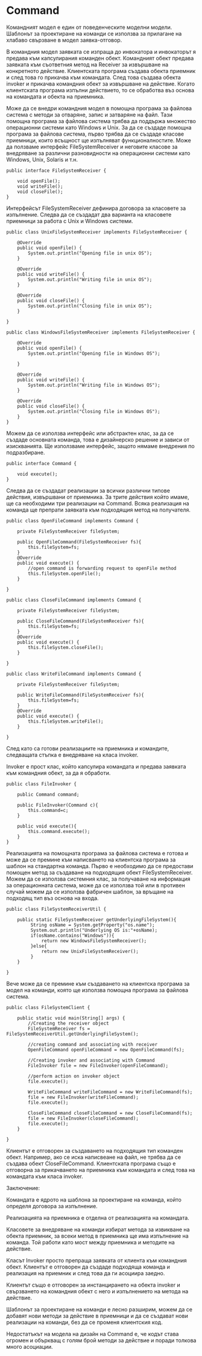# Command

Командният модел е един от поведенческите моделни модели. Шаблонът за проектиране на команди се използва за прилагане на хлабаво свързване в модел заявка-отговор.

В командния модел заявката се изпраща до инвокатора и инвокаторът я предава към капсулирания команден обект. Командният обект предава заявката към съответния метод на Receiver за извършване на конкретното действие. Клиентската програма създава обекта приемник и след това го прикачва към командата. След това създава обекта invoker и прикачва командния обект за извършване на действие. Когато клиентската програма изпълни действието, то се обработва въз основа на командата и обекта на приемника.

Може да се внедри командния модел в помощна програма за файлова система с методи за отваряне, запис и затваряне на файл. Тази помощна програма за файлова система трябва да поддържа множество операционни системи като Windows и Unix. За да се създаде помощна програма за файлова система, първо трябва да се създаде класове приемници, които всъщност ще изпълняват функционалностите. Може да ползваме интерфейс FileSystemReceiver и неговите класове за внедряване за различни разновидности на операционни системи като Windows, Unix, Solaris и т.н.

```
public interface FileSystemReceiver {

	void openFile();
	void writeFile();
	void closeFile();
}
```

Интерфейсът FileSystemReceiver дефинира договора за класовете за изпълнение. Следва да се създадат два варианта на класовете приемници за работа с Unix и Windows системи.

```
public class UnixFileSystemReceiver implements FileSystemReceiver {

	@Override
	public void openFile() {
		System.out.println("Opening file in unix OS");
	}

	@Override
	public void writeFile() {
		System.out.println("Writing file in unix OS");
	}

	@Override
	public void closeFile() {
		System.out.println("Closing file in unix OS");
	}

}
```

```
public class WindowsFileSystemReceiver implements FileSystemReceiver {

	@Override
	public void openFile() {
		System.out.println("Opening file in Windows OS");
		
	}

	@Override
	public void writeFile() {
		System.out.println("Writing file in Windows OS");
	}

	@Override
	public void closeFile() {
		System.out.println("Closing file in Windows OS");
	}
}
```

Можем да се използва интерфейс или абстрактен клас, за да се създаде основната команда, това е дизайнерско решение и зависи от изискванията. Ще използваме интерфейс, защото нямаме внедрения по подразбиране.

```
public interface Command {

	void execute();
}
```

Следва да се създадат реализации за всички различни типове действия, извършвани от приемника. За трите действия който имаме, ще са необходими три реализации на Command. Всяка реализация на команда ще препрати заявката към подходящия метод на получателя.

```
public class OpenFileCommand implements Command {

	private FileSystemReceiver fileSystem;
	
	public OpenFileCommand(FileSystemReceiver fs){
		this.fileSystem=fs;
	}
	@Override
	public void execute() {
		//open command is forwarding request to openFile method
		this.fileSystem.openFile();
	}

}
```

```
public class CloseFileCommand implements Command {

	private FileSystemReceiver fileSystem;
	
	public CloseFileCommand(FileSystemReceiver fs){
		this.fileSystem=fs;
	}
	@Override
	public void execute() {
		this.fileSystem.closeFile();
	}

}
```

```
public class WriteFileCommand implements Command {

	private FileSystemReceiver fileSystem;
	
	public WriteFileCommand(FileSystemReceiver fs){
		this.fileSystem=fs;
	}
	@Override
	public void execute() {
		this.fileSystem.writeFile();
	}

}
```

След като са готови реализациите на приемника и командите, следващата стъпка е внедряване на класа invoker.

Invoker е прост клас, който капсулира командата и предава заявката към командния обект, за да я обработи.

```
public class FileInvoker {

	public Command command;
	
	public FileInvoker(Command c){
		this.command=c;
	}
	
	public void execute(){
		this.command.execute();
	}
}
```

Реализацията на помощната програма за файлова система е готова и може да се премине към написването на клиентска програма за шаблон на стандартна команда. Първо е необходимо да се предостави помощен метод за създаване на подходящия обект FileSystemReceiver. Можем да се използва системния клас, за получаване на информация за операционната система, може да се използва той или в противен случай можем да се използва фабричен шаблон, за връщане  на подходящ тип въз основа на входа.

```
public class FileSystemReceiverUtil {
	
	public static FileSystemReceiver getUnderlyingFileSystem(){
		 String osName = System.getProperty("os.name");
		 System.out.println("Underlying OS is:"+osName);
		 if(osName.contains("Windows")){
			 return new WindowsFileSystemReceiver();
		 }else{
			 return new UnixFileSystemReceiver();
		 }
	}
	
}
```

Вече може да се премине към създаването на клиентска програма за модел на команди, която ще използва помощна програма за файлова система.

```
public class FileSystemClient {

	public static void main(String[] args) {
		//Creating the receiver object
		FileSystemReceiver fs = FileSystemReceiverUtil.getUnderlyingFileSystem();
		
		//creating command and associating with receiver
		OpenFileCommand openFileCommand = new OpenFileCommand(fs);
		
		//Creating invoker and associating with Command
		FileInvoker file = new FileInvoker(openFileCommand);
		
		//perform action on invoker object
		file.execute();
		
		WriteFileCommand writeFileCommand = new WriteFileCommand(fs);
		file = new FileInvoker(writeFileCommand);
		file.execute();
		
		CloseFileCommand closeFileCommand = new CloseFileCommand(fs);
		file = new FileInvoker(closeFileCommand);
		file.execute();
	}

}
```

Клиентът е отговорен за създаването на подходящия тип команден обект. Например, ако се иска написвеане на файл, не трябва да се създава обект CloseFileCommand. Клиентската програма също е отговорна за прикачването на приемника към командата и след това на командата към класа invoker.&#x20;

Заключение:

Командата е ядрото на шаблона за проектиране на команда, който определя договора за изпълнение.&#x20;

Реализацията на приемника е отделна от реализацията на командата.&#x20;

Класовете за внедряване на команди избират метода за извикване на обекта приемник, за всеки метод в приемника ще има изпълнение на команда. Той работи като мост между приемника и методите на действие.&#x20;

Класът Invoker просто препраща заявката от клиента към командния обект. Клиентът е отговорен да създаде подходяща команда и реализация на приемник и след това да ги асоциира заедно.&#x20;

Клиентът също е отговорен за инстанцирането на обекта invoker и свързването на командния обект с него и изпълнението на метода на действие.&#x20;

Шаблонът за проектиране на команди е лесно разширим, можем да се добавят нови методи за действие в приемници и да се създават нови реализации на команди, без да се променя клиентския код.&#x20;

Недостатъкът на модела на дизайн на Command е, че кодът става огромен и объркващ с голям брой методи за действие и поради толкова много асоциации.
